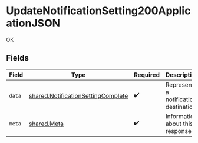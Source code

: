# UpdateNotificationSetting200ApplicationJSON

OK


## Fields

| Field                                                                                    | Type                                                                                     | Required                                                                                 | Description                                                                              |
| ---------------------------------------------------------------------------------------- | ---------------------------------------------------------------------------------------- | ---------------------------------------------------------------------------------------- | ---------------------------------------------------------------------------------------- |
| `data`                                                                                   | [shared.NotificationSettingComplete](../../models/shared/notificationsettingcomplete.md) | :heavy_check_mark:                                                                       | Represents a notification destination.                                                   |
| `meta`                                                                                   | [shared.Meta](../../models/shared/meta.md)                                               | :heavy_check_mark:                                                                       | Information about this response.                                                         |
